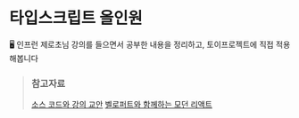 # 타입스크립트 올인원
🖥 인프런 제로초님 강의를 들으면서 공부한 내용을 정리하고, 토이프로젝트에 직접 적용해봅니다

> ### 참고자료
> [소스 코드와 강의 교안](https://github.com/zerocho/ts-all-in-one)
[벨로퍼트와 함께하는 모던 리액트](https://react.vlpt.us/using-typescript/)
<br/>
